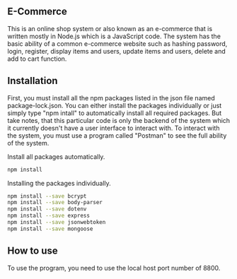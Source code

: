 ## E-Commerce

This is an online  shop system or also known as an e-commerce that is written mostly in Node.js which is a JavaScript  code. The system has the basic ability of a common e-commerce website such as hashing password, login, register, display items and users, update items and users, delete and add to cart function.   



## Installation

First, you must install all the npm packages listed in the json file named package-lock.json. You can either install the packages individually or just simply type "npm intall" to automatically install all required packages.  But take notes, that this particular code is only the backend of the system which it currently doesn't have a user interface to interact with. To interact with the system, you must use a program called "Postman" to see the full ability of the system.



Install all packages automatically.

```bash
npm install
```

Installing the packages individually.

```bash
npm install --save bcrypt
npm install --save body-parser
npm install --save dotenv
npm install --save express
npm install --save jsonwebtoken
npm install --save mongoose
```



## How to use

To use the program, you need to use the local host port number of 8800. 